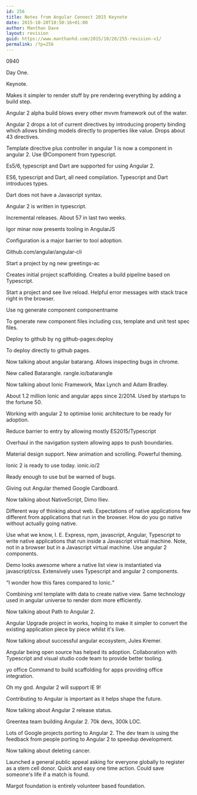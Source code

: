 ```yaml
---
id: 256
title: Notes from Angular Connect 2015 Keynote
date: 2015-10-20T10:50:16+01:00
author: Manthan Dave
layout: revision
guid: https://www.manthanhd.com/2015/10/20/255-revision-v1/
permalink: /?p=256
---
```

0940

Day One.

Keynote. 

Makes it simpler to render stuff by pre rendering everything by adding a build step. 

Angular 2 alpha build blows every other mvvm framework out of the water. 

Angular 2 drops a lot of current directives by introducing property binding which allows binding models directly to properties like value. Drops about 43 directives. 

Template directive plus controller in angular 1 is now a component in angular 2. Use @Component from typescript. 

Es5/6, typescript and Dart are supported for using Angular 2.

<!--more-->

ES6, typescript and Dart, all need compilation. Typescript and Dart introduces types. 

Dart does not have a Javascript syntax. 

Angular 2 is written in typescript. 

Incremental releases. About 57 in last two weeks. 

Igor minar now presents tooling in AngularJS 

Configuration is a major barrier to tool adoption. 

Github.com/angular/angular-cli 

Start a project by
ng new greetings-ac 

Creates initial project scaffolding. Creates a build pipeline based on Typescript. 

Start a project and see live reload. Helpful error messages with stack trace right in the browser. 

Use 
ng generate component componentname 

To generate new component files including css, template and unit test spec files. 

Deploy to github by
ng github-pages:deploy 

To deploy directly to github pages.

Now talking about angular batarang. Allows inspecting bugs in chrome. 

New called Batarangle. 
rangle.io/batarangle 

Now talking about Ionic Framework, Max Lynch and Adam Bradley. 

About 1.2 million Ionic and angular apps since 2/2014. Used by startups to the fortune 50.

Working with angular 2 to optimise Ionic architecture to be ready for adoption. 

Reduce barrier to entry by allowing mostly ES2015/Typescript 

Overhaul in the navigation system allowing apps to push boundaries. 

Material design support. New animation and scrolling. Powerful theming. 

Ionic 2 is ready to use today. 
ionic.io/2

Ready enough to use but be warned of bugs. 

Giving out Angular themed Google Cardboard. 

Now talking about NativeScript, Dimo Iliev. 

Different way of thinking about web. Expectations of native applications few different from applications that run in the browser. How do you go native without actually going native. 

Use what we know, I. E. Express, npm, javascript, Angular, Typescript to write native applications that run inside a Javascript virtual machine. Note, not in a browser but in a Javascript virtual machine. Use angular 2 components. 

Demo looks awesome where a native list view is instantiated via javascript/css. Extensively uses Typescript and angular 2 components. 

“I wonder how this fares compared to Ionic.“

Combining xml template with data to create native view. Same technology used in angular universe to render dom more efficiently. 

Now talking about Path to Angular 2.

Angular Upgrade project in works, hoping to make it simpler to convert the existing application piece by piece whilst it's live. 

Now talking about successful angular ecosystem, Jules Kremer. 

Angular being open source has helped its adoption. Collaboration with Typescript and visual studio code team to provide better tooling. 

yo office 
Command to build scaffolding for apps providing office integration. 

Oh my god. Angular 2 will support IE 9!

Contributing to Angular is important as it helps shape the future. 

Now talking about Angular 2 release status. 

Greentea team building Angular 2. 70k devs, 300k LOC. 

Lots of Google projects porting to Angular 2. The dev team is using the feedback from people porting to Angular 2 to speedup development.&nbsp; 

Now talking about deleting cancer. 

Launched a general public appeal asking for everyone globally to register as a stem cell donor. Quick and easy one time action. Could save someone's life if a match is found. 

Margot foundation is entirely volunteer based foundation.